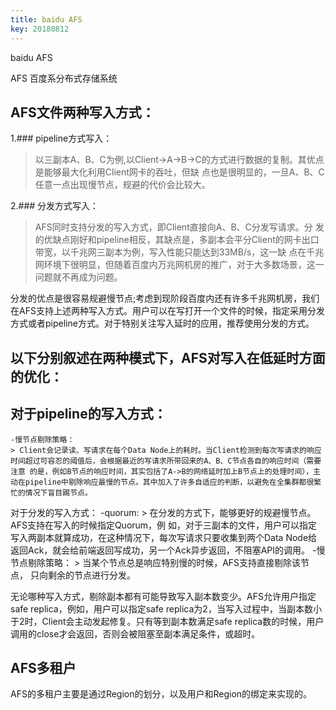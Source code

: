 ```yaml
---
title: baidu AFS
key: 20180812
---
```

baidu AFS


AFS 百度系分布式存储系统

<!--more-->
## AFS文件两种写入方式：

1.### pipeline方式写入：

   > 以三副本A、B、C为例,以Client->A->B->C的方式进行数据的复制。其优点是能够最大化利用Client网卡的吞吐，但缺 点也是很明显的，一旦A、B、C任意一点出现慢节点，规避的代价会比较大。

2.### 分发方式写入：

   > AFS同时支持分发的写入方式，即Client直接向A、B、C分发写请求。分 发的优缺点刚好和pipeline相反，其缺点是，多副本会平分Client的网卡出口带宽，以千兆网三副本为例，写入性能只能达到33MB/s，这一缺 点在千兆网环境下很明显，但随着百度内万兆网机房的推广，对于大多数场景，这一问题就不再成为问题。

分发的优点是很容易规避慢节点;考虑到现阶段百度内还有许多千兆网机房，我们在AFS支持上述两种写入方式。用户可以在写打开一个文件的时候，指定采用分发方式或者pipeline方式。对于特别关注写入延时的应用，推荐使用分发的方式。

## 以下分别叙述在两种模式下，AFS对写入在低延时方面的优化：

## 对于pipeline的写入方式：
    -慢节点剔除策略：
    > Client会记录读、写请求在每个Data Node上的耗时。当Client检测到每次写请求的响应时间超过可容忍的阈值后，会根据最近的写请求所带回来的A、B、C节点各自的响应时间（需要注意 的是，例如B节点的响应时间，其实包括了A->B的网络延时加上B节点上的处理时间），主动在pipeline中剔除响应最慢的节点。其中加入了许多自适应的判断，以避免在全集群都很繁忙的情况下盲目踢节点。

对于分发的写入方式：
    -quorum:
    > 在分发的方式下，能够更好的规避慢节点。AFS支持在写入的时候指定Quorum，例 如，对于三副本的文件，用户可以指定写入两副本就算成功，在这种情况下，每次写请求只要收集到两个Data Node给返回Ack，就会给前端返回写成功，另一个Ack异步返回，不阻塞API的调用。
    -慢节点剔除策略：
    > 当某个节点总是响应特别慢的时候，AFS支持直接剔除该节点， 只向剩余的节点进行分发。

无论哪种写入方式，剔除副本都有可能导致写入副本数变少。AFS允许用户指定safe replica，例如，用户可以指定safe replica为2，当写入过程中，当副本数小于2时，Client会主动发起修复。只有等到副本数满足safe replica数的时候，用户调用的close才会返回，否则会被阻塞至副本满足条件，或超时。

## AFS多租户

AFS的多租户主要是通过Region的划分，以及用户和Region的绑定来实现的。














